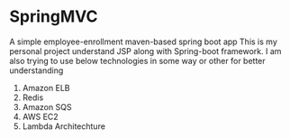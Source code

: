 # SpringMVC
A simple employee-enrollment maven-based spring boot app
This is my personal project understand JSP along with Spring-boot framework.
I am also trying to use below technologies in some way or other for better understanding

1. Amazon ELB
2. Redis
3. Amazon SQS
4. AWS EC2
5. Lambda Architechture
